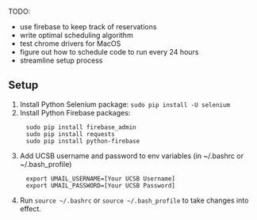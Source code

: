 TODO:
* use firebase to keep track of reservations
* write optimal scheduling algorithm
* test chrome drivers for MacOS
* figure out how to schedule code to run every 24 hours
* streamline setup process


## Setup
  1. Install Python Selenium package: `sudo pip install -U selenium`
  2. Install Python Firebase packages:
```
     sudo pip install firebase_admin
     sudo pip install requests
     sudo pip install python-firebase
```
  3. Add UCSB username and password to env variables (in ~/.bashrc or ~/.bash_profile)
```
     export UMAIL_USERNAME=[Your UCSB Username]
     export UMAIL_PASSWORD=[Your UCSB Password]
```
  4. Run `source ~/.bashrc` or `source ~/.bash_profile` to take changes into effect.
